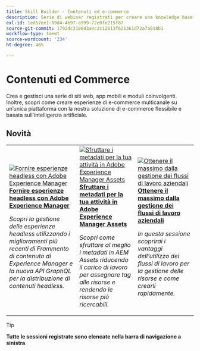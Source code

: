 ```yaml
---
title: Skill Builder - Contenuti ed e-commerce
description: Serie di webinar registrati per creare una knowledge base e massimizzare l’investimento in soluzioni di contenuti e commercio Adobi
exl-id: 1ed57ee1-89d4-4697-a999-72e0fe215f87
source-git-commit: 1792dc318643aec2c12613f621361d72a7a918b1
workflow-type: tm+mt
source-wordcount: '234'
ht-degree: 46%

---
```


# Contenuti ed Commerce

Crea e gestisci una serie di siti web, app mobili e moduli coinvolgenti. Inoltre, scopri come creare esperienze di e-commerce multicanale su un’unica piattaforma con la nostra soluzione di e-commerce flessibile e basata sull’intelligenza artificiale.

## Novità

<table>
<tr>
  <td>
    <a href="https://experienceleague.adobe.com/docs/skill-builder-events/skill-builder/content-and-commerce/2022/headless.html">
      <img alt="Fornire esperienze headless con Adobe Experience Manager" src="https://video.tv.adobe.com/v/343816?format=jpeg" />
    </a>
     <div>
      <a href="https://experienceleague.adobe.com/docs/skill-builder-events/skill-builder/content-and-commerce/2022/headless.html">
        <strong>Fornire esperienze headless con Adobe Experience Manager</strong>
      </a>
    </div>
    <p>
    <em>Scopri la gestione delle esperienze headless utilizzando i miglioramenti più recenti di Frammento di contenuto di Experience Manager e la nuova API GraphQL per la distribuzione di contenuti headless.</em>
    <p>
  </td>
  <td>
    <a href="https://experienceleague.adobe.com/docs/skill-builder-events/skill-builder/content-and-commerce/2022/metadata.html">
      <img alt="Sfruttare i metadati per la tua attività in Adobe Experience Manager Assets" src="https://video.tv.adobe.com/v/343815?format=jpeg" />
    </a>
     <div>
      <a href="https://experienceleague.adobe.com/docs/skill-builder-events/skill-builder/content-and-commerce/2022/metadata.html">
        <strong>Sfruttare i metadati per la tua attività in Adobe Experience Manager Assets</strong>
      </a>
    </div>
    <p>
    <em>Scopri come sfruttare al meglio i metadati in AEM Assets riducendo il carico di lavoro per assegnare tag alle risorse e rendendo le risorse più ricercabili.</em>
    <p>
  </td>  
  <td>
    <a href="https://experienceleague.adobe.com/docs/skill-builder-events/skill-builder/content-and-commerce/2022/workflow.html">
      <img alt="Ottenere il massimo dalla gestione dei flussi di lavoro aziendali" src="https://video.tv.adobe.com/v/343817?format=jpeg" />
    </a>
     <div>
      <a href="https://experienceleague.adobe.com/docs/skill-builder-events/skill-builder/content-and-commerce/2022/workflow.html">
        <strong>Ottenere il massimo dalla gestione dei flussi di lavoro aziendali</strong>
      </a>
    </div>
    <p>
    <em>In questa sessione scoprirai i vantaggi dell’utilizzo dei flussi di lavoro per la gestione delle risorse e come crearli rapidamente.</em>
    <p>
  </td>
</tr>
</table>

>[!TIP]
>
>**Tutte le sessioni registrate sono elencate nella barra di navigazione a sinistra**.
